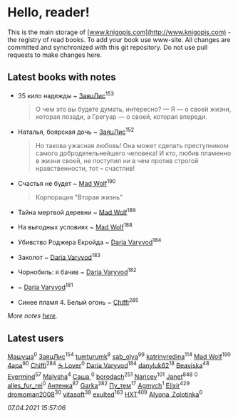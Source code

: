 # Hello, reader!
This is the main storage of [www.knigopis.com](http://www.knigopis.com) - the registry of read books.
To add your book use www-site. All changes are committed and synchronized with this git repository.
Do not use pull requests to make changes here.


## Latest books with notes
* 35 кило надежды ~ [ЗаяцЛис](users/112/112388384595246311466-google)<sup>153</sup>
    > О чем это вы будете думать, интересно?
    > — Я — о своей жизни, которая позади, а Грегуар — о своей, которая впереди.

* Наталья, боярская дочь ~ [ЗаяцЛис](users/112/112388384595246311466-google)<sup>152</sup>
    > Но такова ужасная любовь! Она может сделать преступником самого добродетельнейшего человека! И кто, любив пламенно в жизни своей, не поступил ни в чем против строгой нравственности, тот – счастлив!

* Счастья не будет ~ [Mad Wolf](users/947/94738840-vkontakte)<sup>190</sup>
    > Корпорация "Вторая жизнь"

* Тайна мертвой деревни ~ [Mad Wolf](users/947/94738840-vkontakte)<sup>189</sup>

* На выгодных условиях ~ [Mad Wolf](users/947/94738840-vkontakte)<sup>188</sup>

* Убивство Роджера Екройда ~ [Daria Varyvod](users/829/829893410524253-facebook)<sup>184</sup>

* Заколот ~ [Daria Varyvod](users/829/829893410524253-facebook)<sup>183</sup>

* Чорнобиль: я бачив ~ [Daria Varyvod](users/829/829893410524253-facebook)<sup>182</sup>

*  ~ [Daria Varyvod](users/829/829893410524253-facebook)<sup>181</sup>

* Синее пламя 4. Белый огонь ~ [Chiffi](users/105/105831994080785626680-google)<sup>285</sup>


_More notes [here](latest_books_with_notes.md)._


## Latest users
[Машуша](users/105/105870511513917298315-google)<sup>0</sup> 
[ЗаяцЛис](users/112/112388384595246311466-google)<sup>154</sup> 
[tumturumk](users/135/135685382-vkontakte)<sup>8</sup> 
[sab_olya](users/139/139338401-vkontakte)<sup>99</sup> 
[katrinvredina](users/233/2336755-vkontakte)<sup>114</sup> 
[Mad Wolf](users/947/94738840-vkontakte)<sup>190</sup> 
[4apa](users/117/117392596378069249667-google)<sup>90</sup> 
[Chiffi](users/105/105831994080785626680-google)<sup>284</sup> 
[☕ Lover](users/152/15251310795888048195-mailru)<sup>0</sup> 
[Daria Varyvod](users/829/829893410524253-facebook)<sup>184</sup> 
[danyluk62](users/374/374149854-vkontakte)<sup>18</sup> 
[Beaviska](users/102/10202544960024508-facebook)<sup>48</sup> 
[Evermind](users/302/302928912-vkontakte)<sup>57</sup> 
[Malysha](users/412/4129490930435358-facebook)<sup>4</sup> 
[Саша ](users/106/106329452642535622141-google)<sup>0</sup> 
[borodach](users/157/15706320-vkontakte)<sup>251</sup> 
[Naricev](users/107/107090515204537133928-google)<sup>101</sup> 
[Janet](users/108/108113656204404967440-google)<sup>848</sup> 
[](users/116/116248373007179178601-google)<sup>0</sup> 
[alles_fur_rei](users/213/213314465-vkontakte)<sup>0</sup> 
[Антенка](users/118/118158645037334943900-google)<sup>87</sup> 
[Garka](users/115/115753719718250012620-google)<sup>282</sup> 
[Пу_тем](users/344/3448154788585127-facebook)<sup>17</sup> 
[Agmych](users/174/174733033-vkontakte)<sup>1</sup> 
[Elixir](users/115/115826717712507836033-google)<sup>429</sup> 
[dromoman2008](users/444/44461886-yandex)<sup>30</sup> 
[vitasoft](users/474/47446642-vkontakte)<sup>38</sup> 
[exulted](users/100/100599204551896265722-google)<sup>163</sup> 
[HXT](users/100/100002563462782-facebook)<sup>409</sup> 
[Alyona_Zolotinka](users/103/103759789460787995323-google)<sup>0</sup> 


_07.04.2021 15:57:06_
